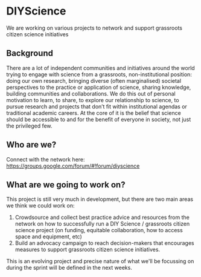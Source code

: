 # DIYScience

We are working on various projects to network and support grassroots citizen science initiatives

Background
----------
There are a lot of independent communities and initiatives around the world trying to engage with science from a grassroots, non-institutional position: doing our own research, bringing diverse (often marginalised) societal perspectives to the practice or application of science, sharing knowledge, building communities and collaborations. We do this out of personal motivation to learn, to share, to explore our relationship to science, to pursue research and projects that don’t fit within institutional agendas or traditional academic careers. At the core of it is the belief that science should be accessible to and for the benefit of everyone in society, not just the privileged few.


Who are we?
-----------
Connect with the network here: https://groups.google.com/forum/#!forum/diyscience


What are we going to work on?
-----------------------------
This project is still very much in development, but there are two main areas we think we could work on:
1. Crowdsource and collect best practice advice and resources from the network on how to successfully run a DIY Science / grassroots citizen science project (on funding, equitable collaboration, how to access space and equipment, etc)
2. Build an advocacy campaign to reach decision-makers that encourages measures to support grassroots citizen science initiatives.

This is an evolving project and precise nature of what we'll be focussing on during the sprint will be defined in the next weeks.
